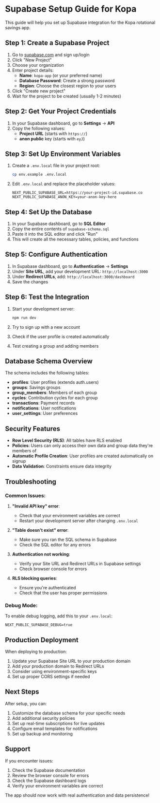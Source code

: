 # Supabase Setup Guide for Kopa

This guide will help you set up Supabase integration for the Kopa rotational savings app.

## Step 1: Create a Supabase Project

1. Go to [supabase.com](https://supabase.com) and sign up/login
2. Click "New Project"
3. Choose your organization
4. Enter project details:
   - **Name**: `kopa-app` (or your preferred name)
   - **Database Password**: Create a strong password
   - **Region**: Choose the closest region to your users
5. Click "Create new project"
6. Wait for the project to be created (usually 1-2 minutes)

## Step 2: Get Your Project Credentials

1. In your Supabase dashboard, go to **Settings** → **API**
2. Copy the following values:
   - **Project URL** (starts with `https://`)
   - **anon public** key (starts with `eyJ`)

## Step 3: Set Up Environment Variables

1. Create a `.env.local` file in your project root:
   ```bash
   cp env.example .env.local
   ```

2. Edit `.env.local` and replace the placeholder values:
   ```env
   NEXT_PUBLIC_SUPABASE_URL=https://your-project-id.supabase.co
   NEXT_PUBLIC_SUPABASE_ANON_KEY=your-anon-key-here
   ```

## Step 4: Set Up the Database

1. In your Supabase dashboard, go to **SQL Editor**
2. Copy the entire contents of `supabase-schema.sql`
3. Paste it into the SQL editor and click "Run"
4. This will create all the necessary tables, policies, and functions

## Step 5: Configure Authentication

1. In Supabase dashboard, go to **Authentication** → **Settings**
2. Under **Site URL**, add your development URL: `http://localhost:3000`
3. Under **Redirect URLs**, add: `http://localhost:3000/dashboard`
4. Save the changes

## Step 6: Test the Integration

1. Start your development server:
   ```bash
   npm run dev
   ```

2. Try to sign up with a new account
3. Check if the user profile is created automatically
4. Test creating a group and adding members

## Database Schema Overview

The schema includes the following tables:

- **profiles**: User profiles (extends auth.users)
- **groups**: Savings groups
- **group_members**: Members of each group
- **cycles**: Contribution cycles for each group
- **transactions**: Payment records
- **notifications**: User notifications
- **user_settings**: User preferences

## Security Features

- **Row Level Security (RLS)**: All tables have RLS enabled
- **Policies**: Users can only access their own data and group data they're members of
- **Automatic Profile Creation**: User profiles are created automatically on signup
- **Data Validation**: Constraints ensure data integrity

## Troubleshooting

### Common Issues:

1. **"Invalid API key" error**:
   - Check that your environment variables are correct
   - Restart your development server after changing `.env.local`

2. **"Table doesn't exist" error**:
   - Make sure you ran the SQL schema in Supabase
   - Check the SQL editor for any errors

3. **Authentication not working**:
   - Verify your Site URL and Redirect URLs in Supabase settings
   - Check browser console for errors

4. **RLS blocking queries**:
   - Ensure you're authenticated
   - Check that the user has proper permissions

### Debug Mode:

To enable debug logging, add this to your `.env.local`:
```env
NEXT_PUBLIC_SUPABASE_DEBUG=true
```

## Production Deployment

When deploying to production:

1. Update your Supabase Site URL to your production domain
2. Add your production domain to Redirect URLs
3. Consider using environment-specific keys
4. Set up proper CORS settings if needed

## Next Steps

After setup, you can:

1. Customize the database schema for your specific needs
2. Add additional security policies
3. Set up real-time subscriptions for live updates
4. Configure email templates for notifications
5. Set up backup and monitoring

## Support

If you encounter issues:

1. Check the Supabase documentation
2. Review the browser console for errors
3. Check the Supabase dashboard logs
4. Verify your environment variables are correct

The app should now work with real authentication and data persistence! 